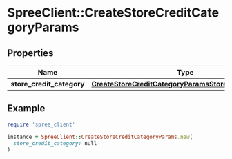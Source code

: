 # SpreeClient::CreateStoreCreditCategoryParams

## Properties

| Name | Type | Description | Notes |
| ---- | ---- | ----------- | ----- |
| **store_credit_category** | [**CreateStoreCreditCategoryParamsStoreCreditCategory**](CreateStoreCreditCategoryParamsStoreCreditCategory.md) |  |  |

## Example

```ruby
require 'spree_client'

instance = SpreeClient::CreateStoreCreditCategoryParams.new(
  store_credit_category: null
)
```

